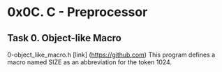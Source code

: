 # 0x0C. C - Preprocessor

## Task 0. Object-like Macro
0-object_like_macro.h [link] (https://github.com)
This program defines a macro named SIZE as an abbreviation for the token 1024.